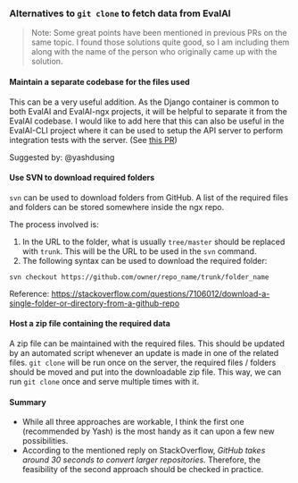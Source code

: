### Alternatives to `git clone` to fetch data from EvalAI

> Note: Some great points have been mentioned in previous PRs on the same topic.
I found those solutions quite good, so I am including them along with the name
of the person who originally came up with the solution.

#### Maintain a separate codebase for the files used
This can be a very useful addition. As the Django container
is common to both EvalAI and EvalAI-ngx projects, it will be helpful to separate
it from the EvalAI codebase. I would like to add here that this can also be
useful in the EvalAI-CLI project where it can be used to setup the API server
to perform integration tests with the server. (See [this PR](https://github.com/Cloud-CV/evalai-cli/pull/210))

Suggested by: @yashdusing

#### Use SVN to download required folders
`svn` can be used to download folders from GitHub. A list of the required files
and folders can be stored somewhere inside the ngx repo.

The process involved is:
1. In the URL to the folder, what is usually `tree/master` should be replaced
with `trunk`. This will be the URL to be used in the `svn` command.
2. The following syntax can be used to download the required folder:
```
svn checkout https://github.com/owner/repo_name/trunk/folder_name
```

Reference: https://stackoverflow.com/questions/7106012/download-a-single-folder-or-directory-from-a-github-repo

#### Host a zip file containing the required data
A zip file can be maintained with the required files. This should be updated by
an automated script whenever an update is made in one of the related files.
`git clone` will be run once on the server, the required files / folders should
be moved and put into the downloadable zip file.
This way, we can run `git clone` once and serve multiple times with it.

#### Summary
* While all three approaches are workable, I think the first one (recommended by Yash)
is the most handy as it can upon a few new possibilities.
* According to the mentioned reply on StackOverflow, *GitHub takes around 30
seconds to convert larger repositories.* Therefore, the feasibility of the second
approach should be checked in practice. 
